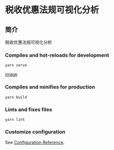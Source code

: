 # 税收优惠法规可视化分析

## 简介

税收优惠法规可视化分析

### Compiles and hot-reloads for development
```
yarn serve
```
[image](./images/scruct.png)

### Compiles and minifies for production
```
yarn build
```

### Lints and fixes files
```
yarn lint
```

### Customize configuration
See [Configuration Reference](https://cli.vuejs.org/config/).
